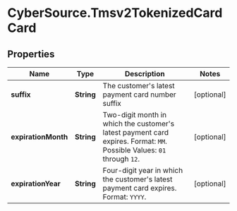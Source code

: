 # CyberSource.Tmsv2TokenizedCardCard

## Properties
Name | Type | Description | Notes
------------ | ------------- | ------------- | -------------
**suffix** | **String** | The customer's latest payment card number suffix  | [optional] 
**expirationMonth** | **String** |  Two-digit month in which the customer's latest payment card expires.  Format: `MM`.  Possible Values: `01` through `12`.  | [optional] 
**expirationYear** | **String** | Four-digit year in which the customer's latest payment card expires.  Format: `YYYY`.  | [optional] 


